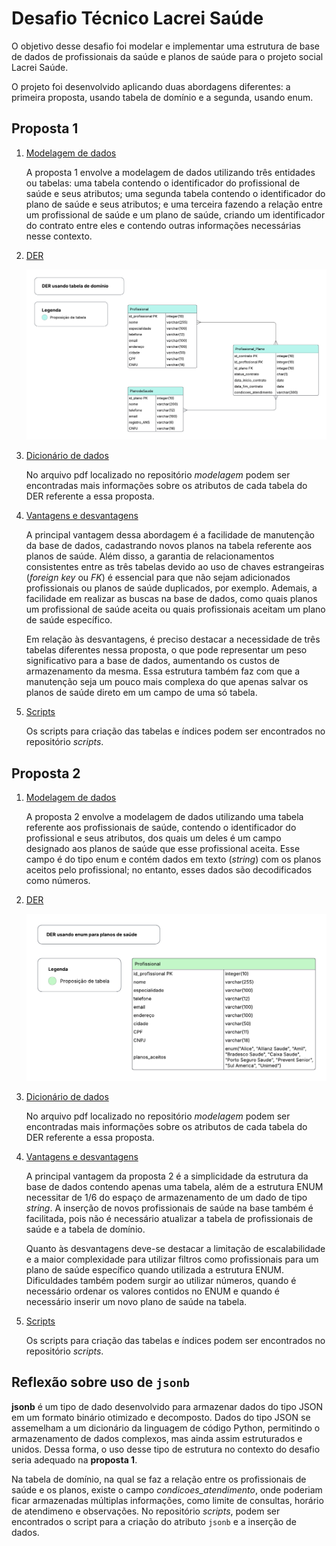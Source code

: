 # Desafio Técnico Lacrei Saúde

O objetivo desse desafio foi modelar e implementar uma estrutura de base de dados de profissionais da saúde e planos de saúde para o projeto social Lacrei Saúde.

O projeto foi desenvolvido aplicando duas abordagens diferentes: a primeira proposta, usando tabela de domínio e a segunda, usando enum.

## Proposta 1 
1) <ins>Modelagem de dados</ins>
    
    A proposta 1 envolve a modelagem de dados utilizando três entidades ou tabelas: uma tabela contendo o identificador do profissional de saúde e seus atributos; uma segunda tabela contendo o identificador do plano de saúde e seus atributos; e uma terceira fazendo a relação entre um profissional de saúde e um plano de saúde, criando um identificador do contrato entre eles e contendo outras informações necessárias nesse contexto.

2) <ins>DER</ins>
    
    ![Diagrama entidade-relacionamento desenvolvido para a proposta 1](modelagem/DER_dominio.png)
   
3) <ins>Dicionário de dados</ins>
   
    No arquivo pdf localizado no repositório *modelagem* podem ser encontradas mais informações sobre os atributos de cada tabela do DER referente a essa proposta.
   
4) <ins>Vantagens e desvantagens</ins>

    A principal vantagem dessa abordagem é a facilidade de manutenção da base de dados, cadastrando novos planos na tabela referente aos planos de saúde. Além disso, a garantia de relacionamentos consistentes entre as três tabelas devido ao uso de chaves estrangeiras (*foreign key* ou *FK*) é essencial para que não sejam adicionados profissionais ou planos de saúde duplicados, por exemplo. Ademais, a facilidade em realizar as buscas na base de dados, como quais planos um profissional de saúde aceita ou quais profissionais aceitam um plano de saúde específico.
  
    Em relação às desvantagens, é preciso destacar a necessidade de três tabelas diferentes nessa proposta, o que pode representar um peso significativo para a base de dados, aumentando os custos de armazenamento da mesma. Essa estrutura também faz com que a manutenção seja um pouco mais complexa do que apenas salvar os planos de saúde direto em um campo de uma só tabela.

5) <ins>Scripts</ins>

    Os scripts para criação das tabelas e índices podem ser encontrados no repositório *scripts*.

## Proposta 2

1) <ins>Modelagem de dados</ins>
    
    A proposta 2 envolve a modelagem de dados utilizando uma tabela referente aos profissionais de saúde, contendo o identificador do profissional e seus atributos, dos quais um deles é um campo designado aos planos de saúde que esse profissional aceita. Esse campo é do tipo enum e contém dados em texto (*string*) com os planos aceitos pelo profissional; no entanto, esses dados são decodificados como números.

2) <ins>DER</ins>
    
    ![Diagrama entidade-relacionamento desenvolvido para a proposta 2](modelagem/DER_enum.png)
   
3) <ins>Dicionário de dados</ins>
   
    No arquivo pdf localizado no repositório *modelagem* podem ser encontradas mais informações sobre os atributos de cada tabela do DER referente a essa proposta.
   
4) <ins>Vantagens e desvantagens</ins>

    A principal vantagem da proposta 2 é a simplicidade da estrutura da base de dados contendo apenas uma tabela, além de a estrutura ENUM necessitar de 1/6 do espaço de armazenamento de um dado de tipo *string*. A inserção de novos profissionais de saúde na base também é facilitada, pois não é necessário atualizar a tabela de profissionais de saúde e a tabela de domínio.

   Quanto às desvantagens deve-se destacar a limitação de escalabilidade e a maior complexidade para utilizar filtros como profissionais para um plano de saúde específico quando utilizada a estrutura ENUM. Dificuldades também podem surgir ao utilizar números, quando é necessário ordenar os valores contidos no ENUM e quando é necessário inserir um novo plano de saúde na tabela.
   
5) <ins>Scripts</ins>

    Os scripts para criação das tabelas e índices podem ser encontrados no repositório *scripts*.

## Reflexão sobre uso de `jsonb`

**jsonb** é um tipo de dado desenvolvido para armazenar dados do tipo JSON em um formato binário otimizado e decomposto. Dados do tipo JSON se assemelham a um dicionário da linguagem de código Python, permitindo o armazenamento de dados complexos, mas ainda assim estruturados e unidos. Dessa forma, o uso desse tipo de estrutura no contexto do desafio seria adequado na **proposta 1**. 
    
Na tabela de domínio, na qual se faz a relação entre os profissionais de saúde e os planos, existe o campo *condicoes_atendimento*, onde poderiam ficar armazenadas múltiplas informações, como limite de consultas, horário de atendimeno e observações. No repositório *scripts*, podem ser encontrados o script para a criação do atributo `jsonb` e a inserção de dados.

